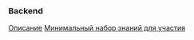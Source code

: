 ### Backend  
[Описание](src/service/readme.md)
[Минимальный набор знаний для участия](src/service/info.md)
